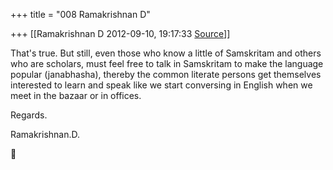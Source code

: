 +++
title = "008 Ramakrishnan D"

+++
[[Ramakrishnan D	2012-09-10, 19:17:33 [Source](https://groups.google.com/g/samskrita/c/tZK2UTcww0A)]]



That's true.  But still, even those who know a little of Samskritam and others who are scholars, must feel free to talk in Samskritam to make the language popular (janabhasha), thereby the common literate persons get themselves interested to learn and speak like we start conversing in English when we meet in the bazaar or in offices.

Regards.

Ramakrishnan.D.



